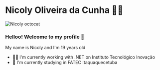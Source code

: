 # Nicoly Oliveira da Cunha :woman_technologist:

![Nicoly octocat](https://user-images.githubusercontent.com/63017561/95203325-f9210600-07b8-11eb-8c63-3f92c7fde852.png)

### Helloo! Welcome to my profile 👋

My name is Nicoly and I'm 19 years old

- :woman_technologist:  I'm currently working with .NET on Instituto Tecnológico Inovação
- :memo:  I'm currently studying in FATEC Itaquaquecetuba


<!--
**NicolyCunha/NicolyCunha** is a ✨ _special_ ✨ repository because its `README.md` (this file) appears on your GitHub profile.

Here are some ideas to get you started:

- 🔭 I’m currently working on ...
- 🌱 I’m currently learning ...
- 👯 I’m looking to collaborate on ...
- 🤔 I’m looking for help with ...
- 💬 Ask me about ...
- 📫 How to reach me: ...
- 😄 Pronouns: ...
- ⚡ Fun fact: ...
-->
